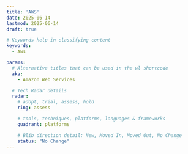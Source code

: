 ```yaml
---
title: 'AWS'
date: 2025-06-14
lastmod: 2025-06-14
draft: true

# Keywords help in classifying content
keywords:
  - Aws

params:
  # Alternative titles that can be used in the wl shortcode
  aka:
    - Amazon Web Services

  # Tech Radar details
  radar:
    # adopt, trial, assess, hold
    ring: assess

    # tools, techniques, platforms, languages & frameworks
    quadrant: platforms

    # Blib direction detail: New, Moved In, Moved Out, No Change
    status: "No Change"
---
```


<!-- TODO: Add a Summary -->

<!--more-->

<!-- TODO: Add additional info -->
